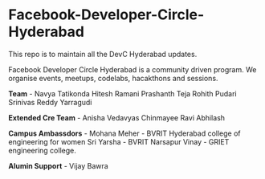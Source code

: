 # Facebook-Developer-Circle-Hyderabad
This repo is to maintain all the DevC Hyderabad updates.

Facebook Developer Circle Hyderabad is a community driven program. We organise events, meetups, codelabs, hacakthons and sessions. 

**Team** - 
Navya Tatikonda
Hitesh Ramani
Prashanth Teja
Rohith Pudari
Srinivas Reddy Yarragudi

**Extended Cre Team** - 
Anisha 
Vedavyas
Chinmayee 
Ravi 
Abhilash 

**Campus Ambassdors** - 
Mohana Meher - BVRIT Hyderabad college of engineering for women
Sri Yarsha - BVRIT Narsapur
Vinay - GRIET engineering college. 

**Alumin Support** - 
Vijay Bawra
